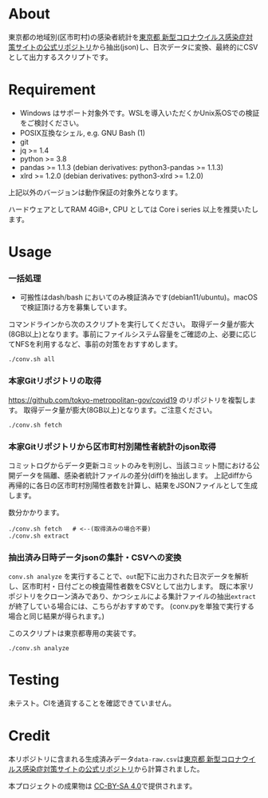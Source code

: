 # About

東京都の地域別(区市町村)の感染者統計を[東京都 新型コロナウイルス感染症対策サイトの公式リポジトリ](https://github.com/tokyo-metropolitan-gov/covid19)から抽出(json)し、日次データに変換、最終的にCSVとして出力するスクリプトです。

# Requirement

* Windows はサポート対象外です。WSLを導入いただくかUnix系OSでの検証をご検討ください。
* POSIX互換なシェル, e.g. GNU Bash (1)
* git
* jq >= 1.4
* python >= 3.8
* pandas >= 1.1.3  (debian derivatives: python3-pandas >= 1.1.3)
* xlrd >= 1.2.0 (debian derivatives: python3-xlrd >= 1.2.0)

上記以外のバージョンは動作保証の対象外となります。

ハードウェアとしてRAM 4GiB+, CPU としては Core i series 以上を推奨いたします。

# Usage

### 一括処理 

* 可搬性はdash/bash においてのみ検証済みです(debian11/ubuntu)。macOSで検証頂ける方を募集しています。

コマンドラインから次のスクリプトを実行してください。
取得データ量が膨大(8GB以上)となります。事前にファイルシステム容量をご確認の上、必要に応じてNFSを利用するなど、事前の対策をおすすめします。

```
./conv.sh all
```

### 本家Gitリポジトリの取得

https://github.com/tokyo-metropolitan-gov/covid19 のリポジトリを複製します。
取得データ量が膨大(8GB以上)となります。ご注意ください。


```
./conv.sh fetch
```


### 本家Gitリポジトリから区市町村別陽性者統計のjson取得

コミットログからデータ更新コミットのみを判別し、当該コミット間における公開データを隔離、感染者統計ファイルの差分(diff)を抽出します。
上記diffから再帰的に各日の区市町村別陽性者数を計算し、結果をJSONファイルとして生成します。

数分かかります。

```
./conv.sh fetch   # <--(取得済みの場合不要)
./conv.sh extract
```

### 抽出済み日時データjsonの集計・CSVへの変換

`conv.sh analyze` を実行することで、`out`配下に出力された日次データを解析し、区市町村・日付ごとの検査陽性者数をCSVとして出力します。
既に本家リポジトリをクローン済みであり、かつシェルによる集計ファイルの抽出`extract`が終了している場合には、こちらがおすすめです。
(conv.pyを単独で実行する場合と同じ結果が得られます。)

このスクリプトは東京都専用の実装です。

```
./conv.sh analyze
```


# Testing

未テスト。CIを通貨することを確認できていません。

# Credit

本リポジトリに含まれる生成済みデータ`data-raw.csv`は[東京都 新型コロナウイルス感染症対策サイトの公式リポジトリ](https://github.com/tokyo-metropolitan-gov/covid19)から計算されました。

本プロジェクトの成果物は [CC-BY-SA 4.0](LICENSE.md)で提供されます。
